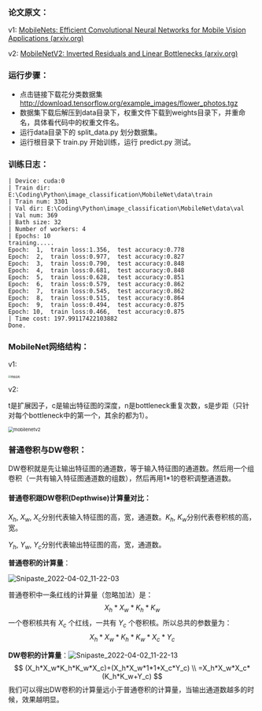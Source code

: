 ### **论文原文**：

v1: [ MobileNets: Efficient Convolutional Neural Networks for Mobile Vision Applications (arxiv.org)](https://arxiv.org/abs/1704.04861)

v2: [ MobileNetV2: Inverted Residuals and Linear Bottlenecks (arxiv.org)](https://arxiv.org/abs/1801.04381)





### 运行步骤：

+ 点击链接下载花分类数据集 http://download.tensorflow.org/example_images/flower_photos.tgz
+ 数据集下载后解压到data目录下，权重文件下载到weights目录下，并重命名，具体看代码中的权重文件名。
+ 运行data目录下的 split_data.py 划分数据集。
+ 运行根目录下 train.py 开始训练，运行 predict.py 测试。



### 训练日志：

```
| Device: cuda:0
| Train dir: E:\Coding\Python\image_classification\MobileNet\data\train
| Train num: 3301
| Val dir: E:\Coding\Python\image_classification\MobileNet\data\val
| Val num: 369
| Bath size: 32
| Number of workers: 4
| Epochs: 10
training.....
Epoch:  1,  train loss:1.356,  test accuracy:0.778
Epoch:  2,  train loss:0.977,  test accuracy:0.827
Epoch:  3,  train loss:0.790,  test accuracy:0.848
Epoch:  4,  train loss:0.681,  test accuracy:0.848
Epoch:  5,  train loss:0.628,  test accuracy:0.851
Epoch:  6,  train loss:0.579,  test accuracy:0.862
Epoch:  7,  train loss:0.545,  test accuracy:0.862
Epoch:  8,  train loss:0.515,  test accuracy:0.864
Epoch:  9,  train loss:0.494,  test accuracy:0.875
Epoch: 10,  train loss:0.466,  test accuracy:0.875
| Time cost: 197.99117422103882
Done.
```



### MobileNet网络结构：

v1:

<img src="F:\桌面\QQ截图20220402113946.png" alt="网络结构" style="zoom:33%;" />

v2:

t是扩展因子，c是输出特征图的深度，n是bottleneck重复次数，s是步距（只针对每个bottleneck中的第一个，其余的都为1）。

<img src="F:\桌面\mobilenetv2.png" alt="mobilenetv2" style="zoom: 67%;" />







### 普通卷积与DW卷积：

DW卷积就是先让输出特征图的通道数，等于输入特征图的通道数。然后用一个组卷积（一共有输入特征图通道数的组数），然后再用1*1的卷积调整通道数。



#### 普通卷积跟DW卷积(Depthwise)计算量对比：

$X_h$, $X_w$, $X_c$分别代表输入特征图的高，宽，通道数。$K_h$, $K_w$分别代表卷积核的高，宽。

$Y_h$, $Y_w$, $Y_c$分别代表输出特征图的高，宽，通道数。

**普通卷积的计算量**：

![Snipaste_2022-04-02_11-22-03](F:\桌面\Snipaste_2022-04-02_11-22-03.png)

普通卷积中一条红线的计算量（忽略加法）是：
$$
X_h*X_w*K_h*K_w
$$
一个卷积核共有 $X_c$ 个红线，一共有 $Y_c$ 个卷积核。所以总共的参数量为：
$$
X_h*X_w*K_h*K_w*X_c*Y_c
$$


**DW卷积的计算量**：![Snipaste_2022-04-02_11-22-13](F:\桌面\Snipaste_2022-04-02_11-22-13.png)
$$
(X_h*X_w*K_h*K_w*X_c)+(X_h*X_w*1*1*X_c*Y_c) \\
=X_h*X_w*X_c*(K_h*K_w+Y_c)
$$
我们可以得出DW卷积的计算量远小于普通卷积的计算量，当输出通道数越多的时候，效果越明显。







